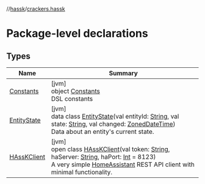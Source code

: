 //[hassk](../../index.md)/[crackers.hassk](index.md)

# Package-level declarations

## Types

| Name | Summary |
|---|---|
| [Constants](-constants/index.md) | [jvm]<br>object [Constants](-constants/index.md)<br>DSL constants |
| [EntityState](-entity-state/index.md) | [jvm]<br>data class [EntityState](-entity-state/index.md)(val entityId: [String](https://kotlinlang.org/api/latest/jvm/stdlib/kotlin/-string/index.html), val state: [String](https://kotlinlang.org/api/latest/jvm/stdlib/kotlin/-string/index.html), val changed: [ZonedDateTime](https://docs.oracle.com/javase/8/docs/api/java/time/ZonedDateTime.html))<br>Data about an entity's current state. |
| [HAssKClient](-h-ass-k-client/index.md) | [jvm]<br>open class [HAssKClient](-h-ass-k-client/index.md)(val token: [String](https://kotlinlang.org/api/latest/jvm/stdlib/kotlin/-string/index.html), haServer: [String](https://kotlinlang.org/api/latest/jvm/stdlib/kotlin/-string/index.html), haPort: [Int](https://kotlinlang.org/api/latest/jvm/stdlib/kotlin/-int/index.html) = 8123)<br>A very simple [HomeAssistant](https://www.home-assistant.io/) REST API client with minimal functionality. |
